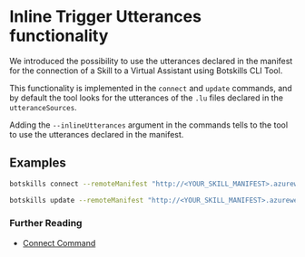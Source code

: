 # Inline Trigger Utterances functionality
We introduced the possibility to use the utterances declared in the manifest for the connection of a Skill to a Virtual Assistant using Botskills CLI Tool.

This functionality is implemented in the `connect` and `update` commands, and by default the tool looks for the utterances of the `.lu` files declared in the `utteranceSources`.

Adding the `--inlineUtterances` argument in the commands tells to the tool to use the utterances declared in the manifest.

## Examples
```bash
botskills connect --remoteManifest "http://<YOUR_SKILL_MANIFEST>.azurewebsites.net/api/skill/manifest" --inlineUtterances --cs --verbose
```

```bash
botskills update --remoteManifest "http://<YOUR_SKILL_MANIFEST>.azurewebsites.net/api/skill/manifest" --inlineUtterances --cs --verbose
```

### Further Reading
- [Connect Command](./connect.md)